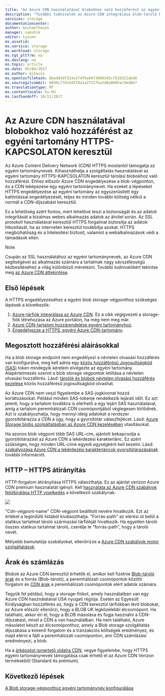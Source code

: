 ```yaml
---
title: "Az Azure CDN használatával blobokhoz való hozzáférést az egyéni tartomány HTTPS-KAPCSOLATON keresztül"
description: "További tudnivalók az Azure CDN integrálása blob-tároló blobokhoz való hozzáférést az egyéni tartomány HTTPS-KAPCSOLATON keresztül"
services: storage
documentationcenter: 
author: michaelhauss
manager: vamshik
editor: tysonn
ms.assetid: 
ms.service: storage
ms.workload: storage
ms.tgt_pltfrm: na
ms.devlang: na
ms.topic: article
ms.date: 05/04/2017
ms.author: mihauss
ms.openlocfilehash: 6bad04df324a374f6e8473890345cf516322abd6
ms.sourcegitcommit: 6699c77dcbd5f8a1a2f21fba3d0a0005ac9ed6b7
ms.translationtype: MT
ms.contentlocale: hu-HU
ms.lasthandoff: 10/11/2017
---
```

# <a name="using-the-azure-cdn-to-access-blobs-with-custom-domains-over-https"></a>Az Azure CDN használatával blobokhoz való hozzáférést az egyéni tartomány HTTPS-KAPCSOLATON keresztül

Az Azure Content Delivery Network (CDN) HTTPS mostantól támogatja az egyéni tartománynevek.
Kihasználhatja a szolgáltatás használatával az egyéni tartomány HTTPS-KAPCSOLATON keresztül tárolási blobokhoz való hozzáférést. Ehhez először Azure CDN engedélyezése a blob-végponton, és a CDN leképezése egy egyéni tartománynevet. Ha ezeket a lépéseket HTTPS engedélyezése az egyéni tartomány az egyszerűsített egy kattintással engedélyezését, teljes és minden további költség nélkül a normál a CDN-díjszabást keresztül.

Ez a lehetőség azért fontos, mert lehetővé teszi a biztonságát és az adatok integritását a bizalmas webes alkalmazás adatok az átvitel során. Az SSL protokoll használatával keresztül HTTPS forgalmat biztosítja az adatok titkosítását, ha az interneten keresztül továbbítja azokat. HTTPS megbízhatóság és a hitelesítési biztosít, valamint a webalkalmazások védi a támadások ellen.

> [!NOTE]
> Csupán az SSL használatához az egyéni tartománynevek, az Azure CDN segítségével az alkalmazás számára a tartalmak nagy sávszélességű kézbesítéséhez a világ különböző méretezni.
> További tudnivalókért tekintse meg [az Azure CDN áttekintése](../../cdn/cdn-overview.md).
>
>

## <a name="quick-start"></a>Első lépések

A HTTPS engedélyezéséhez a egyéni blob storage-végponthoz szükséges lépések a következők:

1.  [Azure-tárfiók integrálása az Azure CDN](../../cdn/cdn-create-a-storage-account-with-cdn.md).
    Ez a cikk végigvezeti a storage-fiók létrehozása az Azure portálon, ha még nem meg már.
2.  [Azure CDN-tartalom hozzárendelése egyéni tartományhoz](../../cdn/cdn-map-content-to-custom-domain.md).
3.  [Engedélyezze a HTTPS, egyéni Azure CDN-tartomány](../../cdn/cdn-custom-ssl.md).

## <a name="shared-access-signatures"></a>Megosztott hozzáférési aláírásokkal

Ha a blob storage endpoint nem engedélyezi a névtelen olvasási hozzáférés van konfigurálva, meg kell adnia egy [közös hozzáférésű Jogosultságkód (SAS)](../common/storage-dotnet-shared-access-signature-part-1.md?toc=%2fazure%2fstorage%2fblobs%2ftoc.json) token mindegyik kérelem elvégezte az egyéni tartomány. Alapértelmezés szerint a blob storage végpontok letiltása a névtelen olvasási hozzáférés. Lásd: [tárolók és blobok névtelen olvasási hozzáférés kezelése](storage-manage-access-to-resources.md) közös hozzáférésű jogosultságkód olvashat.

Az Azure CDN nem veszi figyelembe a SAS-jogkivonat hozzá korlátozásokat. Például minden SAS-tokenje rendelkezik lejárati időt. Ez azt jelenti, hogy a tartalom továbbra is elérhető a egy lejárt SAS használatával, amíg a tartalom peremhálózati CDN csomópontjából véglegesen törlődnek. Azt is szabályozhatja, hogy mennyi ideig adatokat a rendszer gyorsítótárazza a CDN a úgy, hogy a gyorsítótár válaszfejlécet. Lásd: [Azure Storage blobs szolgáltatásban az Azure CDN kezelésében](../../cdn/cdn-manage-expiration-of-blob-content.md) utasításokat.

Ha azonos blob végpont több SAS URL-cím, ajánlott bekapcsolja a gyorsítótárazást az Azure CDN a lekérdezési karakterlánc. Ez azért szükséges, hogy minden URL-címe egyedi egységként kell kezelni. Lásd: [szabályozása Azure CDN a lekérdezési karakterláncok gyorsítótárazásának](../../cdn/cdn-query-string.md) további információt.

## <a name="http-to-https-redirection"></a>HTTP – HTTPS átirányítás

HTTP-forgalom átirányítása HTTPS választhatja. Ez az ajánlat verizon Azure CDN premium használatát igényli. Kell [használata az Azure CDN szabályok felülbírálása HTTP viselkedés](../../cdn/cdn-rules-engine.md) a következő szabálynak:

![](./media/storage-https-custom-domain-cdn/redirect-to-https.png)

"Cdn-végpont-name" CDN-végpont beállított nevére hivatkozik. Ezt az értéket a legördülő listából kiválaszthatja. "Forrás-path" az elérési út belül a statikus tartalmat tároló származási tárfiókját hivatkozik.
Ha egyetlen tároló összes statikus tartalmat tároló, cserélje le "forrás-path", hogy a tároló nevét.

Mélyebb bemutatója szabályokat, ellenőrizze a [Azure CDN szabályok motor szolgáltatások](../../cdn/cdn-rules-engine-reference-features.md).

## <a name="pricing-and-billing"></a>Árak és számlázás

Blobok az Azure CDN keresztül érhetők el, amikor kell fizetnie [Blob-tároló árak](https://azure.microsoft.com/pricing/details/storage/blobs/) és a forrás (Blob-tároló), a peremhálózati csomópontok közötti forgalom és [CDN árak](https://azure.microsoft.com/pricing/details/cdn/) a peremhálózati csomópontok elért adatok számára.

Tegyük fel például, hogy a storage-fiókot, amely használatban van egy Azure CDN használatával USA nyugati régiója. Esetén az Egyesült Királyságban hozzáférés az, hogy a CDN keresztül tárfiókban lévő blobokat, az Azure először ellenőrzi, hogy a BLOB UK legközelebbi élcsomópont. Ha található, akkor éri el, hogy a BLOB másolása és fogja használni a CDN-díjszabást, mivel a CDN a van használatban. Ha nem található, Azure másolatot készít az élcsomóponthoz, amely a Blob storage szolgáltatás díjszabása a kimenő forgalom és a tranzakciós költségek eredményez, és majd elérni a fájlt a peremhálózati csomóponton, ami CDN számlázási eredményezi, a blob.

Ha a [árképzést ismertető oldalra CDN](https://azure.microsoft.com/pricing/details/cdn/), vegye figyelembe, hogy HTTPS egyéni tartománynevek támogatása csak érhető el az Azure CDN Verizon termékekből (Standard és prémium).

## <a name="next-steps"></a>Következő lépések

[A Blob storage-végponthoz egyéni tartománynév konfigurálása](storage-custom-domain-name.md)
